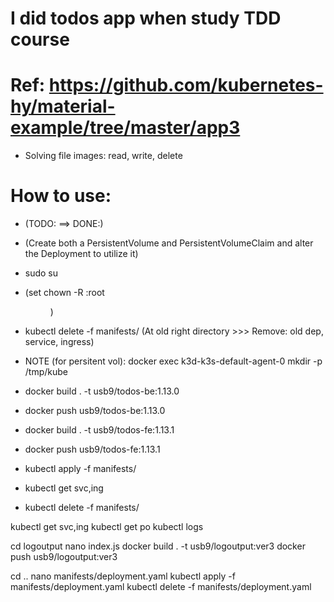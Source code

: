 # I did todos app when study TDD course

# Ref: https://github.com/kubernetes-hy/material-example/tree/master/app3
  - Solving file images: read, write, delete

# How to use:
  - (TODO: ==> DONE:)
  - (Create both a PersistentVolume and PersistentVolumeClaim and alter the Deployment to utilize it)

  - sudo su
  - (set chown -R <hieu>:root <dir>)
  - kubectl delete -f manifests/ (At old right directory >>> Remove: old dep, service, ingress)

  - NOTE (for persitent vol): docker exec k3d-k3s-default-agent-0 mkdir -p /tmp/kube
  - docker build . -t usb9/todos-be:1.13.0
  - docker push usb9/todos-be:1.13.0

  - docker build . -t usb9/todos-fe:1.13.1
  - docker push usb9/todos-fe:1.13.1
  
  - kubectl apply -f manifests/
  - kubectl get svc,ing
  - kubectl delete -f manifests/
  <!-- ----------------- FIX BUG EXAMPLE ------------------ -->
  kubectl get svc,ing
  kubectl get po
  kubectl logs <po>

  cd logoutput
  nano index.js
  docker build . -t usb9/logoutput:ver3
  docker push usb9/logoutput:ver3

  cd ..
  nano manifests/deployment.yaml
  kubectl apply -f manifests/deployment.yaml
  kubectl delete -f manifests/deployment.yaml